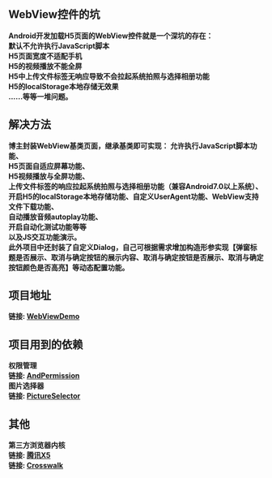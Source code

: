 ## WebView控件的坑
**Android开发加载H5页面的WebView控件就是一个深坑的存在：  
默认不允许执行JavaScript脚本  
H5页面宽度不适配手机  
H5的视频播放不能全屏  
H5中上传文件标签无响应导致不会拉起系统拍照与选择相册功能  
H5的localStorage本地存储无效果  
......等等一堆问题。**
## 解决方法
**博主封装WebView基类页面，继承基类即可实现：
允许执行JavaScript脚本功能、  
H5页面自适应屏幕功能、  
H5视频播放与全屏功能、  
上传文件标签的响应拉起系统拍照与选择相册功能（兼容Android7.0以上系统）、  
开启H5的localStorage本地存储功能、自定义UserAgent功能、WebView支持文件下载功能、  
自动播放音频autoplay功能、  
开启自动化测试功能等等  
以及JS交互功能演示。**  
**此外项目中还封装了自定义Dialog，自己可根据需求增加构造形参实现【弹窗标题是否展示、取消与确定按钮的展示内容、取消与确定按钮是否展示、取消与确定按钮颜色是否高亮】等动态配置功能。**
## 项目地址
**链接: [WebViewDemo](https://github.com/zang-chen/WebViewDemo)**
## 项目用到的依赖
**权限管理**  
**链接: [AndPermission](https://github.com/yanzhenjie/AndPermission)**  
**图片选择器**  
**链接: [PictureSelector](https://github.com/LuckSiege/PictureSelector)**  
## 其他
**第三方浏览器内核**  
**链接: [腾讯X5](https://x5.tencent.com/)**  
**链接: [Crosswalk](https://crosswalk-project.org/)**
